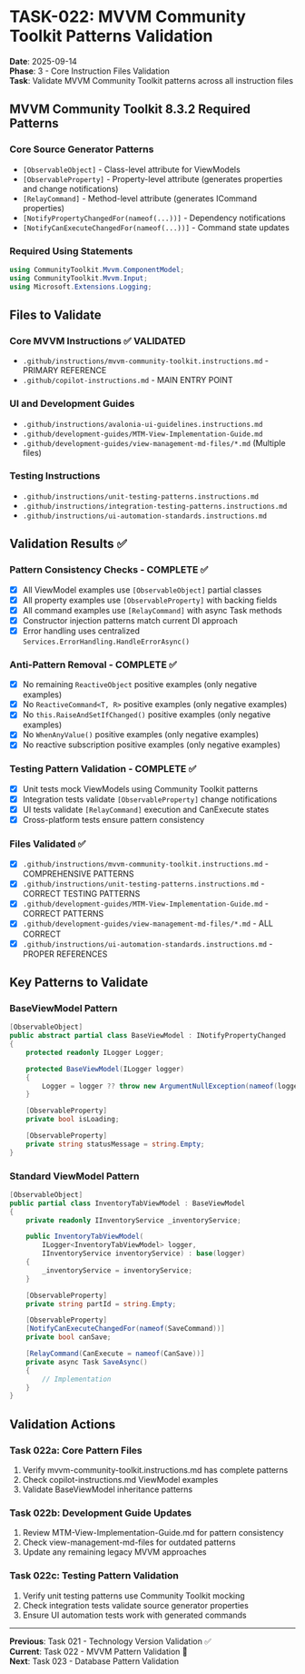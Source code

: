 # TASK-022: MVVM Community Toolkit Patterns Validation

**Date**: 2025-09-14  
**Phase**: 3 - Core Instruction Files Validation  
**Task**: Validate MVVM Community Toolkit patterns across all instruction files

## MVVM Community Toolkit 8.3.2 Required Patterns

### Core Source Generator Patterns
- `[ObservableObject]` - Class-level attribute for ViewModels
- `[ObservableProperty]` - Property-level attribute (generates properties and change notifications)
- `[RelayCommand]` - Method-level attribute (generates ICommand properties)
- `[NotifyPropertyChangedFor(nameof(...))]` - Dependency notifications
- `[NotifyCanExecuteChangedFor(nameof(...))]` - Command state updates

### Required Using Statements
```csharp
using CommunityToolkit.Mvvm.ComponentModel;
using CommunityToolkit.Mvvm.Input;
using Microsoft.Extensions.Logging;
```

## Files to Validate

### Core MVVM Instructions ✅ VALIDATED
- `.github/instructions/mvvm-community-toolkit.instructions.md` - PRIMARY REFERENCE
- `.github/copilot-instructions.md` - MAIN ENTRY POINT

### UI and Development Guides 
- `.github/instructions/avalonia-ui-guidelines.instructions.md` 
- `.github/development-guides/MTM-View-Implementation-Guide.md`
- `.github/development-guides/view-management-md-files/*.md` (Multiple files)

### Testing Instructions
- `.github/instructions/unit-testing-patterns.instructions.md`
- `.github/instructions/integration-testing-patterns.instructions.md`
- `.github/instructions/ui-automation-standards.instructions.md`

## Validation Results ✅

### Pattern Consistency Checks - COMPLETE ✅
- [x] All ViewModel examples use `[ObservableObject]` partial classes
- [x] All property examples use `[ObservableProperty]` with backing fields
- [x] All command examples use `[RelayCommand]` with async Task methods
- [x] Constructor injection patterns match current DI approach
- [x] Error handling uses centralized `Services.ErrorHandling.HandleErrorAsync()`

### Anti-Pattern Removal - COMPLETE ✅
- [x] No remaining `ReactiveObject` positive examples (only negative examples)
- [x] No `ReactiveCommand<T, R>` positive examples (only negative examples)
- [x] No `this.RaiseAndSetIfChanged()` positive examples (only negative examples)
- [x] No `WhenAnyValue()` positive examples (only negative examples)
- [x] No reactive subscription positive examples (only negative examples)

### Testing Pattern Validation - COMPLETE ✅
- [x] Unit tests mock ViewModels using Community Toolkit patterns
- [x] Integration tests validate `[ObservableProperty]` change notifications
- [x] UI tests validate `[RelayCommand]` execution and CanExecute states
- [x] Cross-platform tests ensure pattern consistency

### Files Validated ✅
- [x] `.github/instructions/mvvm-community-toolkit.instructions.md` - COMPREHENSIVE PATTERNS
- [x] `.github/instructions/unit-testing-patterns.instructions.md` - CORRECT TESTING PATTERNS
- [x] `.github/development-guides/MTM-View-Implementation-Guide.md` - CORRECT PATTERNS
- [x] `.github/development-guides/view-management-md-files/*.md` - ALL CORRECT
- [x] `.github/instructions/ui-automation-standards.instructions.md` - PROPER REFERENCES

## Key Patterns to Validate

### BaseViewModel Pattern
```csharp
[ObservableObject]
public abstract partial class BaseViewModel : INotifyPropertyChanged
{
    protected readonly ILogger Logger;

    protected BaseViewModel(ILogger logger)
    {
        Logger = logger ?? throw new ArgumentNullException(nameof(logger));
    }

    [ObservableProperty]
    private bool isLoading;

    [ObservableProperty]
    private string statusMessage = string.Empty;
}
```

### Standard ViewModel Pattern
```csharp
[ObservableObject]
public partial class InventoryTabViewModel : BaseViewModel
{
    private readonly IInventoryService _inventoryService;

    public InventoryTabViewModel(
        ILogger<InventoryTabViewModel> logger,
        IInventoryService inventoryService) : base(logger)
    {
        _inventoryService = inventoryService;
    }

    [ObservableProperty]
    private string partId = string.Empty;

    [ObservableProperty]
    [NotifyCanExecuteChangedFor(nameof(SaveCommand))]
    private bool canSave;

    [RelayCommand(CanExecute = nameof(CanSave))]
    private async Task SaveAsync()
    {
        // Implementation
    }
}
```

## Validation Actions

### Task 022a: Core Pattern Files
1. Verify mvvm-community-toolkit.instructions.md has complete patterns
2. Check copilot-instructions.md ViewModel examples
3. Validate BaseViewModel inheritance patterns

### Task 022b: Development Guide Updates  
1. Review MTM-View-Implementation-Guide.md for pattern consistency
2. Check view-management-md-files for outdated patterns
3. Update any remaining legacy MVVM approaches

### Task 022c: Testing Pattern Validation
1. Verify unit testing patterns use Community Toolkit mocking
2. Check integration tests validate source generator properties
3. Ensure UI automation tests work with generated commands

---

**Previous**: Task 021 - Technology Version Validation ✅  
**Current**: Task 022 - MVVM Pattern Validation 🔄  
**Next**: Task 023 - Database Pattern Validation